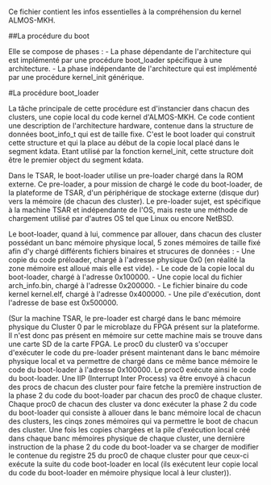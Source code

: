 Ce fichier contient les infos essentielles à la compréhension du kernel ALMOS-MKH.

##La procédure du boot

Elle se compose de phases :
	- La phase dépendante de l'architecture qui est implémenté par une procédure boot_loader spécifique à une architecture.
	- La phase indépendante de l'architecture qui est implémenté par une procédure kernel_init générique.

#La procédure boot_loader

La tâche principale de cette procédure est d'instancier dans chacun des clusters, une copie local du code kernel d'ALMOS-MKH.
Ce code contient une description de l'architecture hardware, contenue dans la structure de données boot_info_t qui est de taille fixe. C'est le boot loader qui construit cette structure et qui la place au début de la copie local placé dans le segment kdata. Etant utilisé par la fonction kernel_init, cette structure doit être le premier object du segment kdata.

Dans le TSAR, le boot-loader utilise un pre-loader chargé dans la ROM externe. Ce pre-loader, a pour mission de chargé le code du boot-loader, de la plateforme de TSAR, d'un périphérique de stockage externe (disque dur) vers la mémoire (de chacun des cluster). Le pre-loader sujet, est spécifique à la machine TSAR et indépendante de l'OS, mais reste une méthode de chargement utilisé par d'autres OS tel que Linux ou encore NetBSD.

Le boot-loader, quand à lui, commence par allouer, dans chacun des cluster possédant un banc mémoire physique local, 5 zones mémoires de taille fixé afin d'y chargé différents fichiers binaires et strucures de données :
	- Une copie du code préloader, chargé à l'adresse physique 0x0 (en réalité la zone mémoire est alloué mais elle est vide).
	- Le code de la copie local du boot-loader, chargé à l'adresse 0x100000.
	- Une copie local du fichier arch_info.bin, chargé à l'adresse 0x200000.
	- Le fichier binaire du code kernel kernel.elf, chargé à l'adresse 0x400000.
	- Une pile d'exécution, dont l'adresse de base est 0x500000.

(Sur la machine TSAR, le pre-loader est chargé dans le banc mémoire physique du Cluster 0 par le microblaze du FPGA présent sur la plateforme. Il n'est donc pas présent en mémoire sur cette machine mais se trouve dans une carte SD de la carte FPGA. Le proc0 du cluster0 va s'occuper d'exécuter le code du pre-loader présent maintenant dans le banc mémoire physique local et va permettre de chargé dans ce même bance mémoire le code du boot-loader à l'adresse 0x100000. Le proc0 exécute ainsi le code du boot-loader. Une IIP (Interrupt Inter Process) va être envoyé à chacun des procs de chacun des cluster pour faire fetche la première instruction de la phase 2 du code du boot-loader par chacun des proc0 de chaque cluster. Chaque proc0 de chacun des cluster va donc exécuter la phase 2 du code du boot-loader qui consiste à allouer dans le banc mémoire local de chacun des clusters, les cinqs zones mémoires qui va permettre le boot de chacun des cluster. Une fois les copies chargées et la pile d'exécution local créé dans chaque banc mémoires physique de chaque cluster, une dernière instruction de la phase 2 du code du boot-loader va se charger de modifier le contenue du registre 25 du proc0 de chaque cluster pour que ceux-ci exécute la suite du code boot-loader en local (ils exécutent leur copie local du code du boot-loader en mémoire physique local à leur cluster)).





